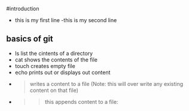 #introduction
- this is my first line
-this is my second line
## basics of git
- ls list the cintents of a directory
- cat shows the contents of the file
- touch creates empty file
- echo prints out or displays out content
- > writes a content to a file (Note: this will over write any existing content on that file)
- >> this appends content to a file:
